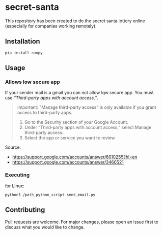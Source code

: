 # secret-santa
This repository has been created to do the secret santa lottery online (especially for companies working remotely).

## Installation
```console
pip install numpy
```

## Usage

### Allows low secure app
If your sender mail is a gmail you can not allow lqw secure app. You must use *“Third-party apps with account access,”*.

> Important: "Manage third-party access" is only available if you grant access to third-party apps.
> 1. Go to the Security section of your Google Account.
> 2. Under “Third-party apps with account access,” select Manage third-party access.
> 3. Select the app or service you want to review.

Source:
- https://support.google.com/accounts/answer/6010255?hl=en
- https://support.google.com/accounts/answer/3466521 

### Executing
for Linux:
```console
python3 /path_python_script send_email.py
```

## Contributing

Pull requests are welcome. For major changes, please open an issue first
to discuss what you would like to change.